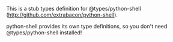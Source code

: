 This is a stub types definition for @types/python-shell (http://github.com/extrabacon/python-shell).

python-shell provides its own type definitions, so you don't need @types/python-shell installed!